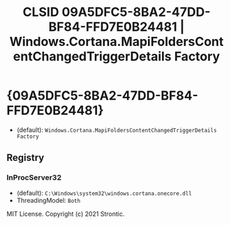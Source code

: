 ﻿---
title: "CLSID 09A5DFC5-8BA2-47DD-BF84-FFD7E0B24481 | Windows.Cortana.MapiFoldersContentChangedTriggerDetails Factory"
excerpt: What is COM-Object CLSID 09A5DFC5-8BA2-47DD-BF84-FFD7E0B24481?
---

# {09A5DFC5-8BA2-47DD-BF84-FFD7E0B24481}

* (default): `Windows.Cortana.MapiFoldersContentChangedTriggerDetails Factory`

## Registry


### InProcServer32

* (default): `C:\Windows\system32\windows.cortana.onecore.dll`
* ThreadingModel: `Both`

MIT License. Copyright (c) 2021 Strontic.


